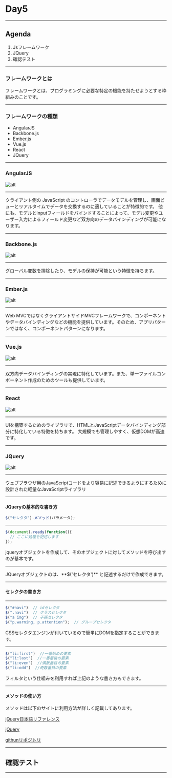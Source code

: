 # Day5

---

## Agenda
1. Jsフレームワーク
2. JQuery
3. 確認テスト

---

### フレームワークとは
<div style="text-align: left;">
フレームワークとは、プログラミングに必要な特定の機能を持たせようとする枠組みのことです。
</div>

---

### フレームワークの種類

- AngularJS
- Backbone.js
- Ember.js
- Vue.js
- React
- JQuery

---

### AngularJS

![alt](.\image\JavaScript_8.png)


---

<div style="text-align: left;">
クライアント側の JavaScript のコントローラでデータモデルを管理し、画面ビューとリアルタイムでデータを交換するのに適していることが特徴的です。
他にも、モデルとinputフィールドをバインドすることによって、モデル変更やユーザー入力によるフィールド変更など双方向のデータバインディングが可能になります。
</div>

---

### Backbone.js

![alt](.\image\JavaScript_9.png)


---

<div style="text-align: left;">
グローバル変数を排除したり、モデルの保持が可能という特徴を持ちます。
</div>

---


### Ember.js

![alt](.\image\JavaScript_10.png)

---

<div style="text-align: left;">
Web MVCではなくクライアントサイドMVCフレームワークで、コンポーネントやデータバインディングなどの機能を提供しています。そのため、アプリパターンではなく、コンポーネントパターンになります。
</div>

---

### Vue.js

![alt](.\image\JavaScript_11.jpg)

---

<div style="text-align: left;">
双方向データバインディングの実現に特化しています。また、単一ファイルコンポーネント作成のためのツールも提供しています。
</div>

---

### React

![alt](.\image\JavaScript_12.png)

---

<div style="text-align: left;">
UIを構築するためのライブラリで、HTMLとJavaScriptデータバインディング部分に特化している特徴を持ちます。
大規模でも管理しやすく、仮想DOMが高速です。
</div>

---

### JQuery

![alt](.\image\JavaScript_13.png)

---

<div style="text-align: left;">
ウェブブラウザ用のJavaScriptコードをより容易に記述できるようにするために設計された軽量なJavaScriptライブラリ
</div>

---

#### JQueryの基本的な書き方

```JavaScript
$("セレクタ").メソッド(パラメータ);

```

---

```JavaScript
$(document).ready(function(){
  // ここに処理を記述します
});
```

<div style="text-align: left;">
jqueryオブジェクトを作成して、そのオブジェクトに対してメソッドを呼び出すのが基本です。
</div>

---

<div style="text-align: left;">
JQueryオブジェクトのは、**$('セレクタ')** と記述するだけで作成できます。
</div>

---

#### セレクタの書き方

---

```JavaScript
$("#navi")  // idセレクタ
$(".navi")  // クラスセレクタ
$("a img")  // 子孫セレクタ
$("p.warning, p.attention");  // グループセレクタ
```

<div style="text-align: left;">
CSSセレクタエンジンが付いているので簡単にDOMを指定することができます。
</div>

---

```JavaScript
$("li:first")  //一番始めの要素
$("li:last")  //一番最後の要素
$("li:even")  //偶数番目の要素
$("li:odd")  //奇数番目の要素
```

<div style="text-align: left;">
フィルタという仕組みを利用すれば上記のような書き方もできます。
</div>

---

#### メソッドの使い方

<div style="text-align: left;">
メソッドは以下のサイトに利用方法が詳しく記載してあります。
</div>

[jQuery日本語リファレンス](http://semooh.jp/jquery/)

[jQuery](https://jquery.com/)

[githunリポジトリ](https://github.com/jquery/jquery)

---

## 確認テスト

---
